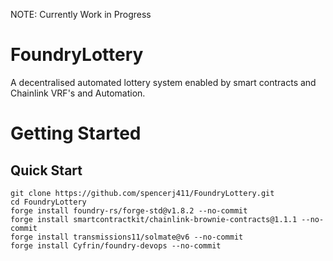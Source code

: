 NOTE: Currently Work in Progress
# FoundryLottery
A decentralised automated lottery system enabled by smart contracts and Chainlink VRF's and Automation.

# Getting Started
## Quick Start
```
git clone https://github.com/spencerj411/FoundryLottery.git
cd FoundryLottery
forge install foundry-rs/forge-std@v1.8.2 --no-commit
forge install smartcontractkit/chainlink-brownie-contracts@1.1.1 --no-commit
forge install transmissions11/solmate@v6 --no-commit
forge install Cyfrin/foundry-devops --no-commit
```
